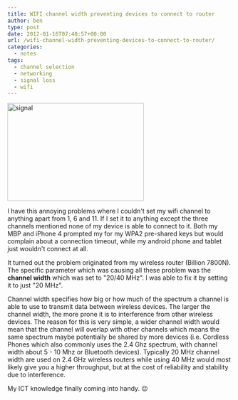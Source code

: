 ```yaml
---
title: WIFI channel width preventing devices to connect to router
author: ben
type: post
date: 2012-01-16T07:40:57+00:00
url: /wifi-channel-width-preventing-devices-to-connect-to-router/
categories:
  - notes
tags:
  - channel selection
  - networking
  - signal loss
  - wifi
---
```


<img src="http://hbish.com/wp-content/uploads/2012/01/signal.png" alt="signal" width="306" height="220" class="alignnone size-full wp-image-34" srcset="https://hbish.com/wp-content/uploads/2012/01/signal.png 306w, https://hbish.com/wp-content/uploads/2012/01/signal-300x215.png 300w" sizes="(max-width: 306px) 100vw, 306px" />

I have this annoying problems where I couldn't set my wifi channel to anything apart from 1, 6 and 11. If I set it to anything except the three channels mentioned none of my device is able to connect to it. Both my MBP and iPhone 4 prompted my for my WPA2 pre-shared keys but would complain about a connection timeout, while my android phone and tablet just wouldn't connect at all.

It turned out the problem originated from my wireless router (Billion 7800N). The specific parameter which was causing all these problem was the **channel width** which was set to "20/40 MHz". I was able to fix it by setting it to just "20 MHz".

Channel width specifies how big or how much of the spectrum a channel is able to use to transmit data between wireless devices. The larger the channel width, the more prone it is to interference from other wireless devices. The reason for this is very simple, a wider channel width would mean that the channel will overlap with other channels which means the same spectrum maybe potentially be shared by more devices (i.e. Cordless Phones which also commonly uses the 2.4 Ghz spectrum, with channel width about 5 - 10 Mhz or Bluetooth devices). Typically 20 MHz channel width are used on 2.4 GHz wireless routers while using 40 MHz would most likely give you a higher throughput, but at the cost of reliability and stability due to interference.

My ICT knowledge finally coming into handy. 😉
